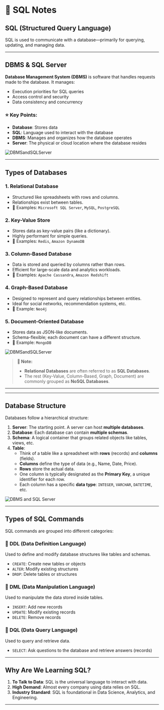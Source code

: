 # 📘 SQL Notes

## **SQL (Structured Query Language)**
SQL is used to communicate with a database—primarily for querying, updating, and managing data.

---

## **DBMS & SQL Server**

**Database Management System (DBMS)** is software that handles requests made to the database. It manages:
- Execution priorities for SQL queries
- Access control and security
- Data consistency and concurrency

### ⭐️ Key Points:
- **Database**: Stores data  
- **SQL**: Language used to interact with the database  
- **DBMS**: Manages and organizes how the database operates  
- **Server**: The physical or cloud location where the database resides

![DBMSandSQLServer](<Resources/Images/DBMSandSQLServer.png>)

---

## **Types of Databases**

### 1. **Relational Database**
- Structured like spreadsheets with rows and columns.
- Relationships exist between tables.
- 📌 Examples: `Microsoft SQL Server`, `MySQL`, `PostgreSQL`

### 2. **Key-Value Store**
- Stores data as key-value pairs (like a dictionary).
- Highly performant for simple queries.
- 📌 Examples: `Redis`, `Amazon DynamoDB`

### 3. **Column-Based Database**
- Data is stored and queried by columns rather than rows.
- Efficient for large-scale data and analytics workloads.
- 📌 Examples: `Apache Cassandra`, `Amazon Redshift`

### 4. **Graph-Based Database**
- Designed to represent and query relationships between entities.
- Ideal for social networks, recommendation systems, etc.
- 📌 Example: `Neo4j`

### 5. **Document-Oriented Database**
- Stores data as JSON-like documents.
- Schema-flexible; each document can have a different structure.
- 📌 Example: `MongoDB`

![DBMSandSQLServer](<Resources/Images/TypesofDatabases.png>)

> **📝 Note:**  
> - **Relational Databases** are often referred to as **SQL Databases**.  
> - The rest (Key-Value, Column-Based, Graph, Document) are commonly grouped as **NoSQL Databases**.

---
---

## **Database Structure**

Databases follow a hierarchical structure:

1. **Server**: The starting point. A server can host **multiple databases**.
2. **Database**: Each database can contain **multiple schemas**.
3. **Schema**: A logical container that groups related objects like tables, views, etc.
4. **Table**: 
   - Think of a table like a spreadsheet with **rows** (records) and **columns** (fields).
   - **Columns** define the type of data (e.g., Name, Date, Price).
   - **Rows** store the actual data.
   - One column is typically designated as the **Primary Key**, a unique identifier for each row.
   - Each column has a specific **data type**: `INTEGER`, `VARCHAR`, `DATETIME`, etc.

![DBMS and SQL Server](<Resources/Images/DatabaseStructure.png>)

---

## **Types of SQL Commands**

SQL commands are grouped into different categories:

### 🔹 **DDL (Data Definition Language)**
Used to define and modify database structures like tables and schemas.

- `CREATE`: Create new tables or objects
- `ALTER`: Modify existing structures
- `DROP`: Delete tables or structures

### 🔹 **DML (Data Manipulation Language)**
Used to manipulate the data stored inside tables.

- `INSERT`: Add new records
- `UPDATE`: Modify existing records
- `DELETE`: Remove records

### 🔹 **DQL (Data Query Language)**
Used to query and retrieve data.

- `SELECT`: Ask questions to the database and retrieve answers (records)

---

## **Why Are We Learning SQL?**

1. **To Talk to Data**: SQL is the universal language to interact with data.
2. **High Demand**: Almost every company using data relies on SQL.
3. **Industry Standard**: SQL is foundational in Data Science, Analytics, and Engineering.

---